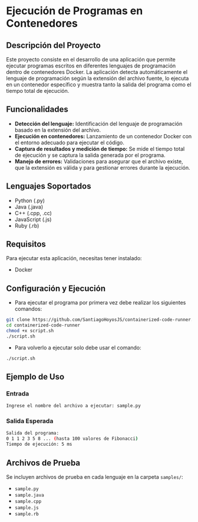 # Ejecución de Programas en Contenedores

## Descripción del Proyecto
Este proyecto consiste en el desarrollo de una aplicación que permite ejecutar programas escritos en diferentes lenguajes de programación dentro de contenedores Docker. La aplicación detecta automáticamente el lenguaje de programación según la extensión del archivo fuente, lo ejecuta en un contenedor específico y muestra tanto la salida del programa como el tiempo total de ejecución.

## Funcionalidades
- **Detección del lenguaje:** Identificación del lenguaje de programación basado en la extensión del archivo.
- **Ejecución en contenedores:** Lanzamiento de un contenedor Docker con el entorno adecuado para ejecutar el código.
- **Captura de resultados y medición de tiempo:** Se mide el tiempo total de ejecución y se captura la salida generada por el programa.
- **Manejo de errores:** Validaciones para asegurar que el archivo existe, que la extensión es válida y para gestionar errores durante la ejecución.

## Lenguajes Soportados
- Python (.py)
- Java (.java)
- C++ (.cpp, .cc)
- JavaScript (.js)
- Ruby (.rb)

## Requisitos
Para ejecutar esta aplicación, necesitas tener instalado:
- Docker

## Configuración y Ejecución
- Para ejecutar el programa por primera vez debe realizar los siguientes comandos:
```bash
git clone https://github.com/SantiagoHoyosJS/containerized-code-runner.git
cd containerized-code-runner
chmod +x script.sh
./script.sh 
```
- Para volverlo a ejecutar solo debe usar el comando:
```bash
./script.sh 
``` 

## Ejemplo de Uso
### Entrada
```bash
Ingrese el nombre del archivo a ejecutar: sample.py
```
### Salida Esperada
```bash
Salida del programa:
0 1 1 2 3 5 8 ... (hasta 100 valores de Fibonacci)
Tiempo de ejecución: 5 ms
```

## Archivos de Prueba
Se incluyen archivos de prueba en cada lenguaje en la carpeta `samples/`:
- `sample.py`
- `sample.java`
- `sample.cpp`
- `sample.js`
- `sample.rb`

